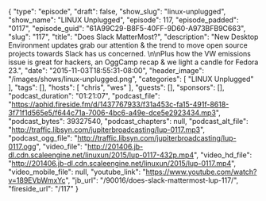 {
  "type": "episode",
  "draft": false,
  "show_slug": "linux-unplugged",
  "show_name": "LINUX Unplugged",
  "episode": 117,
  "episode_padded": "0117",
  "episode_guid": "61A99C29-B8F5-40FF-9D60-A973BFB9C663",
  "slug": "117",
  "title": "Does Slack MatterMost?",
  "description": "New Desktop Environment updates grab our attention & the trend to move open source projects towards Slack has us concerned. \n\nPlus how the VW emissions issue is great for hackers, an OggCamp recap & we light a candle for Fedora 23.",
  "date": "2015-11-03T18:55:31-08:00",
  "header_image": "/images/shows/linux-unplugged.png",
  "categories": [
    "LINUX Unplugged"
  ],
  "tags": [],
  "hosts": [
    "chris",
    "wes"
  ],
  "guests": [],
  "sponsors": [],
  "podcast_duration": "01:21:07",
  "podcast_file": "https://aphid.fireside.fm/d/1437767933/f31a453c-fa15-491f-8618-3f71f1d565e5/f644c71a-7006-4bc6-a49e-dce5e2923434.mp3",
  "podcast_bytes": 39327540,
  "podcast_chapters": null,
  "podcast_alt_file": "http://traffic.libsyn.com/jupiterbroadcasting/lup-0117.mp3",
  "podcast_ogg_file": "http://traffic.libsyn.com/jupiterbroadcasting/lup-0117.ogg",
  "video_file": "http://201406.jb-dl.cdn.scaleengine.net/linuxun/2015/lup-0117-432p.mp4",
  "video_hd_file": "http://201406.jb-dl.cdn.scaleengine.net/linuxun/2015/lup-0117.mp4",
  "video_mobile_file": null,
  "youtube_link": "https://www.youtube.com/watch?v=189EVbWmxYc",
  "jb_url": "/90016/does-slack-mattermost-lup-117/",
  "fireside_url": "/117"
}


